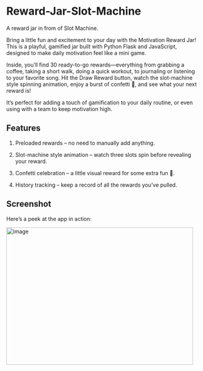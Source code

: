# Reward-Jar-Slot-Machine
A reward jar in from of Slot Machine.

Bring a little fun and excitement to your day with the Motivation Reward Jar! This is a playful, gamified jar built with Python Flask and JavaScript, designed to make daily motivation feel like a mini game.

Inside, you’ll find 30 ready-to-go rewards—everything from grabbing a coffee, taking a short walk, doing a quick workout, to journaling or listening to your favorite song. Hit the Draw Reward button, watch the slot-machine style spinning animation, enjoy a burst of confetti 🎉, and see what your next reward is!

It’s perfect for adding a touch of gamification to your daily routine, or even using with a team to keep motivation high.

## Features

1. Preloaded rewards – no need to manually add anything.

2. Slot-machine style animation – watch three slots spin before revealing your reward.

3. Confetti celebration – a little visual reward for some extra fun 🎉.

4. History tracking – keep a record of all the rewards you’ve pulled.

## Screenshot

Here’s a peek at the app in action:

<img width="491" height="360" alt="image" src="https://github.com/user-attachments/assets/92184e2e-31db-48e2-83af-90ca7026df02" />

